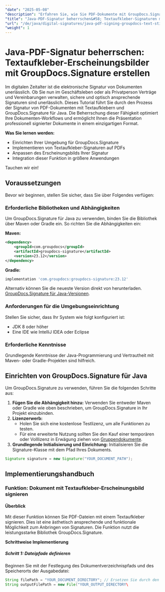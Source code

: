 ```yaml
---
"date": "2025-05-08"
"description": "Erfahren Sie, wie Sie PDF-Dokumente mit GroupDocs.Signature für Java mithilfe von Textaufklebern signieren. Optimieren Sie Ihre Dokumenten-Workflows und erhöhen Sie die Sicherheit."
"title": "Java-PDF-Signatur beherrschen&#58; Textaufkleber-Signaturen mit GroupDocs.Signature für Java"
"url": "/de/java/digital-signatures/java-pdf-signing-groupdocs-text-sticker/"
"weight": 1
---
```


# Java-PDF-Signatur beherrschen: Textaufkleber-Erscheinungsbilder mit GroupDocs.Signature erstellen

Im digitalen Zeitalter ist die elektronische Signatur von Dokumenten unerlässlich. Ob Sie nun im Geschäftsleben oder als Privatperson Verträge und Vereinbarungen verwalten, sichere und optisch ansprechende Signaturen sind unerlässlich. Dieses Tutorial führt Sie durch den Prozess der Signatur von PDF-Dokumenten mit Textaufklebern und GroupDocs.Signature für Java. Die Beherrschung dieser Fähigkeit optimiert Ihre Dokumenten-Workflows und ermöglicht Ihnen die Präsentation professionell signierter Dokumente in einem einzigartigen Format.

**Was Sie lernen werden:**
- Einrichten Ihrer Umgebung für GroupDocs.Signature
- Implementieren von Textaufkleber-Signaturen auf PDFs
- Anpassen des Erscheinungsbilds Ihrer Signatur
- Integration dieser Funktion in größere Anwendungen

Tauchen wir ein!

## Voraussetzungen

Bevor wir beginnen, stellen Sie sicher, dass Sie über Folgendes verfügen:

### Erforderliche Bibliotheken und Abhängigkeiten
Um GroupDocs.Signature für Java zu verwenden, binden Sie die Bibliothek über Maven oder Gradle ein. So richten Sie die Abhängigkeiten ein:

**Maven:**
```xml
<dependency>
    <groupId>com.groupdocs</groupId>
    <artifactId>groupdocs-signature</artifactId>
    <version>23.12</version>
</dependency>
```

**Gradle:**
```gradle
implementation 'com.groupdocs:groupdocs-signature:23.12'
```

Alternativ können Sie die neueste Version direkt von herunterladen. [GroupDocs.Signature für Java-Versionen](https://releases.groupdocs.com/signature/java/).

### Anforderungen für die Umgebungseinrichtung
Stellen Sie sicher, dass Ihr System wie folgt konfiguriert ist:
- JDK 8 oder höher
- Eine IDE wie IntelliJ IDEA oder Eclipse

### Erforderliche Kenntnisse
Grundlegende Kenntnisse der Java-Programmierung und Vertrautheit mit Maven- oder Gradle-Projekten sind hilfreich.

## Einrichten von GroupDocs.Signature für Java

Um GroupDocs.Signature zu verwenden, führen Sie die folgenden Schritte aus:
1. **Fügen Sie die Abhängigkeit hinzu:** Verwenden Sie entweder Maven oder Gradle wie oben beschrieben, um GroupDocs.Signature in Ihr Projekt einzubinden.
2. **Lizenzerwerb:**
   - Holen Sie sich eine kostenlose Testlizenz, um alle Funktionen zu testen.
   - Für eine erweiterte Nutzung sollten Sie den Kauf einer temporären oder Volllizenz in Erwägung ziehen von [Gruppendokumente](https://purchase.groupdocs.com/buy).
3. **Grundlegende Initialisierung und Einrichtung:** Initialisieren Sie die Signature-Klasse mit dem Pfad Ihres Dokuments.

```java
Signature signature = new Signature("YOUR_DOCUMENT_PATH");
```

## Implementierungshandbuch

### Funktion: Dokument mit Textaufkleber-Erscheinungsbild signieren

#### Überblick
Mit dieser Funktion können Sie PDF-Dateien mit einem Textaufkleber signieren. Dies ist eine ästhetisch ansprechende und funktionale Möglichkeit zum Anbringen von Signaturen. Die Funktion nutzt die leistungsstarke Bibliothek GroupDocs.Signature.

**Schrittweise Implementierung**

##### Schritt 1: Dateipfade definieren
Beginnen Sie mit der Festlegung des Dokumentverzeichnispfads und des Speicherorts der Ausgabedatei:

```java
String filePath = "YOUR_DOCUMENT_DIRECTORY"; // Ersetzen Sie durch den Pfad Ihres Dokuments
String outputFilePath = new File("YOUR_OUTPUT_DIRECTORY\